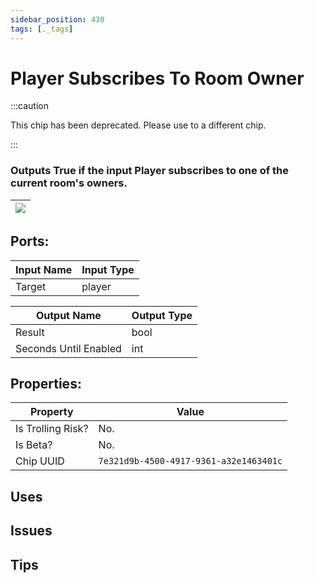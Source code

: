 ```yaml
---
sidebar_position: 430
tags: [._tags]
---
```


# Player Subscribes To Room Owner
:::caution

This chip has been deprecated. Please use to a different chip.

:::

### Outputs True if the input Player subscribes to one of the current room's owners.

| ![](https://images-ext-2.discordapp.net/external/MPmIaQzlEPmgGWlgi-WxBBXt0Bjv_zWPkg1y1f_sy3s/https/www.recroomcircuits.com/image/circuit/absolute-value?width=206&height=108) |
|-----|

## Ports:

| Input Name | Input Type |
|-----------|-----------|
| Target | player |

| Output Name | Output Type |
|-----------|-----------|
| Result | bool |
| Seconds Until Enabled | int |

## Properties:

| Property  | Value |
|-------------------|-----------|
| Is Trolling Risk? | No. |
| Is Beta? | No. |
| Chip UUID | `7e321d9b-4500-4917-9361-a32e1463401c` |

## Uses

## Issues

## Tips